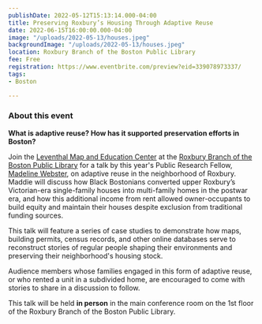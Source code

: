 ```yaml
---
publishDate: 2022-05-12T15:13:14.000-04:00
title: Preserving Roxbury’s Housing Through Adaptive Reuse
date: 2022-06-15T16:00:00.000-04:00
image: "/uploads/2022-05-13/houses.jpeg"
backgroundImage: "/uploads/2022-05-13/houses.jpeg"
location: Roxbury Branch of the Boston Public Library
fee: Free
registration: https://www.eventbrite.com/preview?eid=339078973337/
tags:
- Boston

---
```

### About this event

**What is adaptive reuse? How has it supported preservation efforts in Boston?**

Join the [Leventhal Map and Education Center](https://www.leventhalmap.org/) at the [Roxbury Branch of the Boston Public Library](https://www.bpl.org/locations/19/) for a talk by this year's Public Research Fellow, [Madeline Webster](https://www.leventhalmap.org/about/people/madeline-webster/), on adaptive reuse in the neighborhood of Roxbury. Maddie will discuss how Black Bostonians converted upper Roxbury’s Victorian-era single-family houses into multi-family homes in the postwar era, and how this additional income from rent allowed owner-occupants to build equity and maintain their houses despite exclusion from traditional funding sources.

This talk will feature a series of case studies to demonstrate how maps, building permits, census records, and other online databases serve to reconstruct stories of regular people shaping their environments and preserving their neighborhood's housing stock.

Audience members whose families engaged in this form of adaptive reuse, or who rented a unit in a subdivided home, are encouraged to come with stories to share in a discussion to follow.

This talk will be held **in person** in the main conference room on the 1st floor of the Roxbury Branch of the Boston Public Library.